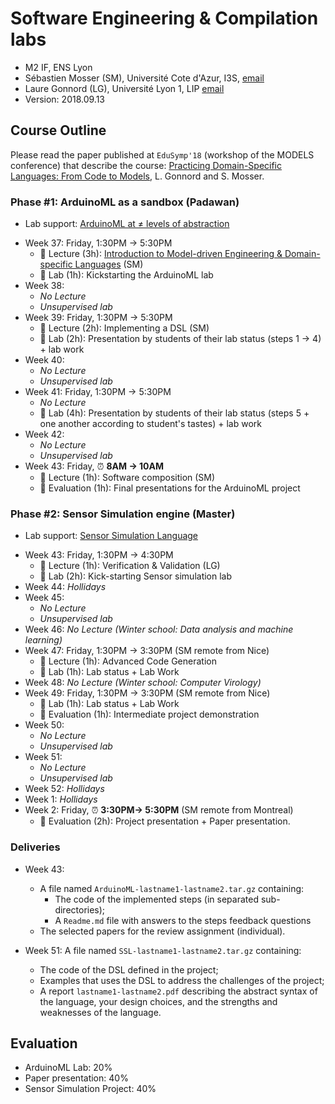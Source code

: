 # Software Engineering & Compilation labs

  * M2 IF, ENS Lyon
  * Sébastien Mosser (SM), Université Cote d'Azur, I3S, [email](mailto:mosser@i3s.unice.fr)
  * Laure Gonnord (LG), Université Lyon 1, LIP [email](mailto:laure.gonnord@ens-lyon.fr)
  * Version: 2018.09.13

## Course Outline

Please read the paper published at `EduSymp'18` (workshop of the MODELS conference) that describe the course: [Practicing Domain-Specific Languages: From Code to Models](https://hal.archives-ouvertes.fr/hal-01865448/document), L. Gonnord and S. Mosser.


### Phase #1: ArduinoML as a sandbox (Padawan)

  * Lab support: [ArduinoML at ≠ levels of abstraction](https://github.com/mosser/sec-labs/blob/master/lab_1/README.md)

  - Week 37: Friday, 1:30PM -> 5:30PM
    - :book: Lecture (3h): [Introduction to Model-driven Engineering & Domain-specific Languages](https://github.com/mosser/sec-labs/blob/master/lectures/37_1_MDE_DSL.pdf) (SM)
    - :hammer: Lab (1h): Kickstarting the ArduinoML lab
  - Week 38:
    - _No Lecture_
    - _Unsupervised lab_
  - Week 39: Friday, 1:30PM -> 5:30PM
    - :book: Lecture (2h): Implementing a DSL (SM)
    - :hammer: Lab (2h): Presentation by students of their lab status (steps 1 -> 4) + lab work
  - Week 40:
    - _No Lecture_
    - _Unsupervised lab_
  - Week 41: Friday, 1:30PM -> 5:30PM
    - _No Lecture_
    - :hammer: Lab (4h): Presentation by students of their lab status (steps 5 + one another according to student's tastes) + lab work
  - Week 42:
    - _No Lecture_
    - _Unsupervised lab_
  - Week 43: Friday, :alarm_clock: **8AM -> 10AM**
    - :book: Lecture (1h): Software composition (SM)
    - :mag_right: Evaluation (1h): Final presentations for the ArduinoML project

### Phase #2: Sensor Simulation engine (Master)

  * Lab support: [Sensor Simulation Language]()

  - Week 43: Friday, 1:30PM -> 4:30PM
    - :book: Lecture (1h): Verification & Validation (LG)
    - :hammer: Lab (2h): Kick-starting Sensor simulation lab
  - Week 44: _Hollidays_
  - Week 45:
    - _No Lecture_
    - _Unsupervised lab_
  - Week 46: _No Lecture (Winter school: Data analysis and machine learning)_
  - Week 47: Friday, 1:30PM -> 3:30PM (SM remote from Nice)
    - :book: Lecture (1h): Advanced Code Generation
    - :hammer: Lab (1h): Lab status + Lab Work
  - Week 48: _No Lecture (Winter school: Computer Virology)_
  - Week 49: Friday, 1:30PM -> 3:30PM (SM remote from Nice)
    - :hammer: Lab (1h): Lab status + Lab Work
    - :mag_right: Evaluation (1h): Intermediate project demonstration
  - Week 50:
    - _No Lecture_
    - _Unsupervised lab_
  - Week 51:
    - _No Lecture_
    - _Unsupervised lab_
  - Week 52: _Hollidays_
  - Week 1: _Hollidays_
  - Week 2: Friday, :alarm_clock: **3:30PM-> 5:30PM** (SM remote from Montreal)
    - :mag_right: Evaluation (2h): Project presentation + Paper presentation.

### Deliveries

  - Week 43:
    - A file named `ArduinoML-lastname1-lastname2.tar.gz` containing:
      - The code of the implemented steps (in separated sub-directories);
      - A `Readme.md` file with answers to the steps feedback questions
    - The selected papers for the review assignment (individual).

  - Week 51: A file named `SSL-lastname1-lastname2.tar.gz` containing:
      - The code of the DSL defined in the project;
      - Examples that uses the DSL to address the challenges of the project;
      - A report `lastname1-lastname2.pdf` describing the abstract syntax of the language, your design choices, and the strengths and weaknesses of the language.

## Evaluation

  - ArduinoML Lab: 20%
  - Paper presentation: 40%
  - Sensor Simulation Project: 40%
